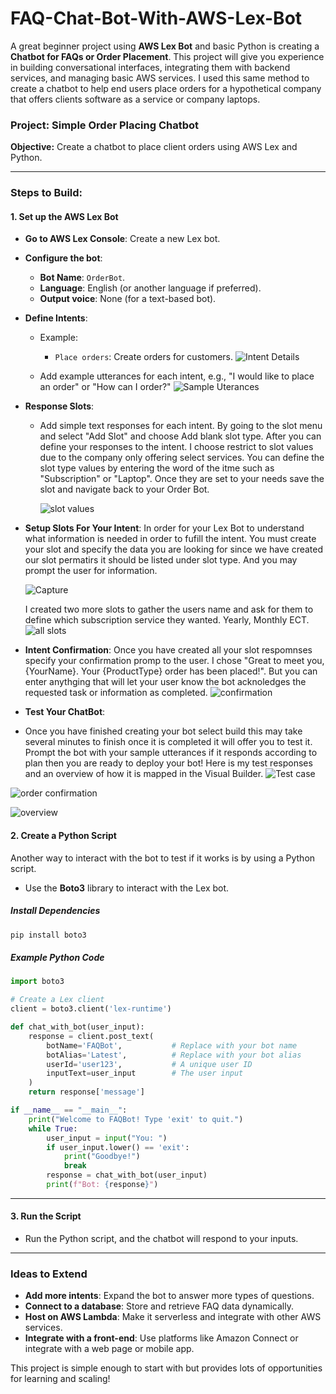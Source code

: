 # FAQ-Chat-Bot-With-AWS-Lex-Bot
A great beginner project using **AWS Lex Bot** and basic Python is creating a **Chatbot for FAQs or Order Placement**. This project will give you experience in building conversational interfaces, integrating them with backend services, and managing basic AWS services. I used this same method to create a chatbot to help end users place orders for a hypothetical company that offers clients software as a service or company laptops. 

### Project: **Simple Order Placing Chatbot**
**Objective:** Create a chatbot to place client orders using AWS Lex and Python.

---

### Steps to Build:
#### 1. **Set up the AWS Lex Bot**
   - **Go to AWS Lex Console**: Create a new Lex bot.
   - **Configure the bot**:
     - **Bot Name**: `OrderBot`.
     - **Language**: English (or another language if preferred).
     - **Output voice**: None (for a text-based bot).
   - **Define Intents**:
     - Example:
       - `Place orders`: Create orders for customers.
     ![Intent Details](https://github.com/user-attachments/assets/71ed2724-25f4-47c3-9a95-40a569cb089c)

     - Add example utterances for each intent, e.g., "I would like to place an order" or "How can I order?"
    ![Sample Uterances](https://github.com/user-attachments/assets/f0da62b9-52cc-4049-abbc-b17eb9df5a85)

     
   - **Response Slots**:
     - Add simple text responses for each intent. By going to the slot menu and select "Add Slot" and choose Add blank slot type. After you can define your responses to the intent. I choose restrict to slot values due to the company only offering
       select services. You can define the slot type values by entering the word of the itme such as "Subscription" or "Laptop". Once they are set to your needs save the slot and navigate back to your Order Bot.
       
       ![slot values](https://github.com/user-attachments/assets/78401843-f395-4f60-b689-0e4be47695c8)

- **Setup Slots For Your Intent**:
In order for your Lex Bot to understand what information is needed in order to fufill the intent. You must create your slot and specify the data you are looking for since we have created our slot permatirs it should be listed
under slot type. And you may prompt the user for information.

  ![Capture](https://github.com/user-attachments/assets/0b40e585-761c-4f3d-b69e-e2adc00d43aa)

  I created two more slots to gather the users name and ask for them to define which subscription service they wanted. Yearly, Monthly ECT.
  ![all slots](https://github.com/user-attachments/assets/e666e46f-8d39-4c76-88f6-03ed5835f241)

- **Intent Confirmation**:
Once you have created all your slot respomnses specify your confirmation promp to the user. I chose "Great to meet you, {YourName}. Your {ProductType} order has been placed!". But you can enter anythging that will let your user know the bot acknoledges the requested task or information as completed.
![confirmation](https://github.com/user-attachments/assets/aaa99098-0941-466f-ae59-e5f5a66791e5)

- **Test Your ChatBot**:
- Once you have finished creating your bot select build this may take several minutes to finish once it is completed it will offer you to test it. Prompt the bot with your sample utterances if it responds according to plan then you are ready to deploy your bot!
  Here is my test responses and an overview of how it is mapped in the Visual Builder.
 ![Test case](https://github.com/user-attachments/assets/91795d26-21b6-40f4-8591-c5346c765f6c)

![order confirmation](https://github.com/user-attachments/assets/b15e5f21-84b8-4f06-afb0-a593472e0bb9)


![overview](https://github.com/user-attachments/assets/0b1c882c-3979-48fa-92b0-7b449a84ceff)



#### 2. **Create a Python Script**
Another way to interact with the bot to test if it works is by using a Python script. 
   - Use the **Boto3** library to interact with the Lex bot.

##### Install Dependencies
```bash
pip install boto3
```

##### Example Python Code
```python
import boto3

# Create a Lex client
client = boto3.client('lex-runtime')

def chat_with_bot(user_input):
    response = client.post_text(
        botName='FAQBot',           # Replace with your bot name
        botAlias='Latest',          # Replace with your bot alias
        userId='user123',           # A unique user ID
        inputText=user_input        # The user input
    )
    return response['message']

if __name__ == "__main__":
    print("Welcome to FAQBot! Type 'exit' to quit.")
    while True:
        user_input = input("You: ")
        if user_input.lower() == 'exit':
            print("Goodbye!")
            break
        response = chat_with_bot(user_input)
        print(f"Bot: {response}")
```

---

#### 3. **Run the Script**
   - Run the Python script, and the chatbot will respond to your inputs.

---

### Ideas to Extend
- **Add more intents**: Expand the bot to answer more types of questions.
- **Connect to a database**: Store and retrieve FAQ data dynamically.
- **Host on AWS Lambda**: Make it serverless and integrate with other AWS services.
- **Integrate with a front-end**: Use platforms like Amazon Connect or integrate with a web page or mobile app.

This project is simple enough to start with but provides lots of opportunities for learning and scaling!
